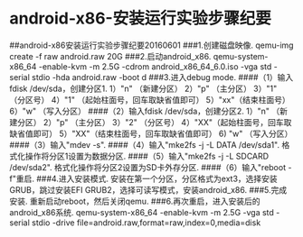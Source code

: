 # android-x86-安装运行实验步骤纪要
##android-x86安装运行实验步骤纪要20160601
###1.创建磁盘映像.
    qemu-img create -f raw android.raw 20G
###2.启动android_x86.
    qemu-system-x86_64 -enable-kvm -m 2.5G -cdrom android_x86_64_6.0.iso -vga std -serial stdio -hda android.raw -boot d
###3.进入debug mode.
####（1）输入fdisk /dev/sda，创建分区1. 
       1）"n" （新建分区）
       2）"p" （主分区）
       3）"1" （分区号）
       4）"1" （起始柱面号，回车取缺省值即可） 
       5）"xx"（结束柱面号）
       6）"w" （写入分区）
####（2）输入fdisk /dev/sda，创建分区2.
       1）"n" （新建分区）
       2）"p" （主分区）
       3）"2" （分区号）
       4）"XX"（起始柱面号，回车取缺省值即可） 
       5）"XX"（结束柱面号，回车取缺省值即可）
       6) "w" （写入分区）
####（3）输入"mdev -s".
####（4）输入"mke2fs -j -L DATA /dev/sda1".
    格式化操作将分区1设置为数据分区.
####（5）输入"mke2fs -j -L SDCARD /dev/sda2". 
    格式化操作将分区2设置为SD卡外存分区.
####（6）输入"reboot -f"重启.
###4.进入安装模式.
    安装在第一个分区，分区格式为ext3，选择安装GRUB，跳过安装EFI GRUB2，选择可读写模式，安装android_x86.
###5.完成安装.
    重新启动reboot，然后关闭qemu.
###6.再次重启，进入安装后的android_x86系统. 
    qemu-system-x86_64 -enable-kvm -m 2.5G -vga std -serial stdio -drive file=android.raw,format=raw,index=0,media=disk

  

  
